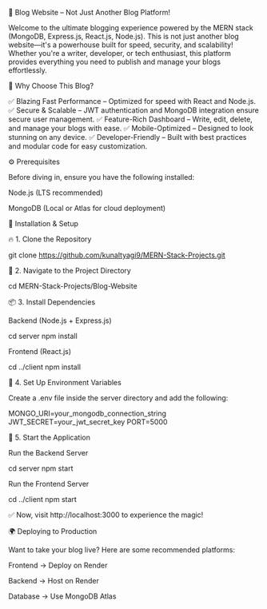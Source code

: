 🚀 Blog Website – Not Just Another Blog Platform!

Welcome to the ultimate blogging experience powered by the MERN stack (MongoDB, Express.js, React.js, Node.js). This is not just another blog website—it's a powerhouse built for speed, security, and scalability! Whether you're a writer, developer, or tech enthusiast, this platform provides everything you need to publish and manage your blogs effortlessly.

🌟 Why Choose This Blog?

✅ Blazing Fast Performance – Optimized for speed with React and Node.js.
✅ Secure & Scalable – JWT authentication and MongoDB integration ensure secure user management.
✅ Feature-Rich Dashboard – Write, edit, delete, and manage your blogs with ease.
✅ Mobile-Optimized – Designed to look stunning on any device.
✅ Developer-Friendly – Built with best practices and modular code for easy customization.

⚙️ Prerequisites

Before diving in, ensure you have the following installed:

Node.js (LTS recommended)

MongoDB (Local or Atlas for cloud deployment)

🚀 Installation & Setup

🔥 1. Clone the Repository

git clone https://github.com/kunaltyagi9/MERN-Stack-Projects.git

📂 2. Navigate to the Project Directory

cd MERN-Stack-Projects/Blog-Website

📦 3. Install Dependencies

Backend (Node.js + Express.js)

cd server
npm install

Frontend (React.js)

cd ../client
npm install

🔑 4. Set Up Environment Variables

Create a .env file inside the server directory and add the following:

MONGO_URI=your_mongodb_connection_string
JWT_SECRET=your_jwt_secret_key
PORT=5000

🚀 5. Start the Application

Run the Backend Server

cd server
npm start

Run the Frontend Server

cd ../client
npm start

✅ Now, visit http://localhost:3000 to experience the magic!

🌍 Deploying to Production

Want to take your blog live? Here are some recommended platforms:

Frontend → Deploy on Render 

Backend → Host on Render

Database → Use MongoDB Atlas
